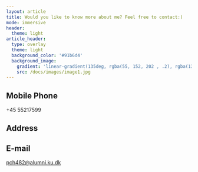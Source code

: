 ```yaml
---
layout: article
title: Would you like to know more about me? Feel free to contact:)
mode: immersive
header:
  theme: light
article_header:
  type: overlay
  theme: light
  background_color: '#91b6d4'
  background_image:
    gradient: 'linear-gradient(135deg, rgba(55, 152, 202 , .2), rgba(139, 34, 139, .8))'
    src: /docs/images/image1.jpg
---
```



## Mobile Phone
+45 55217599
## Address

## E-mail
pch482@alumni.ku.dk
